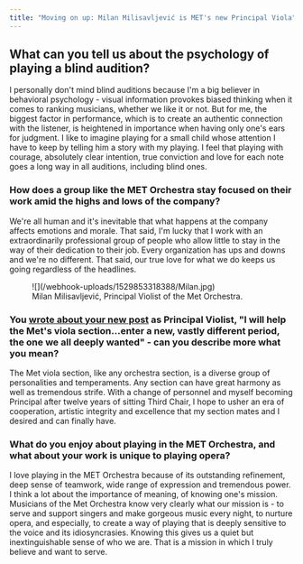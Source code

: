 ```yaml
---
title: "Moving on up: Milan Milisavljević is MET's new Principal Viola"
---
```


## What can you tell us about the psychology of playing a blind audition?

I personally don't mind blind auditions because I'm a big believer in behavioral psychology - visual information provokes biased thinking when it comes to ranking musicians, whether we like it or not. But for me, the biggest factor in performance, which is to create an authentic connection with the listener, is heightened in importance when having only one's ears for judgment. I like to imagine playing for a small child whose attention I have to keep by telling him a story with my playing. I feel that playing with courage, absolutely clear intention, true conviction and love for each note goes a long way in all auditions, including blind ones. 

### How does a group like the MET Orchestra stay focused on their work amid the highs and lows of the company?

We're all human and it's inevitable that what happens at the company affects emotions and morale. That said, I'm lucky that I work with an extraordinarily professional group of people who allow little to stay in the way of their dedication to their job. Every organization has ups and downs and we're no different. That said, our true love for what we do keeps us going regardless of the headlines.

<figure data-type="image">
![](/webhook-uploads/1529853318388/Milan.jpg)
<figcaption>Milan Milisavljević, Principal Violist of the Met Orchestra.</figcaption>
</figure>

### You [wrote about your new post](http://milanmilisavljevic.com/news-articles/milan-wins-the-position-of-principal-violist-of-the-metropolitan-opera-orchestra/) as Principal Violist, "I will help the Met's viola section...enter a new, vastly different period, the one we all deeply wanted" - can you describe more what you mean?

The Met viola section, like any orchestra section, is a diverse group of personalities and temperaments. Any section can have great harmony as well as tremendous strife. With a change of personnel and myself becoming Principal after twelve years of sitting Third Chair, I hope to usher an era of cooperation, artistic integrity and excellence that my section mates and I desired and can finally have. 

### What do you enjoy about playing in the MET Orchestra, and what about your work is unique to playing opera?

I love playing in the MET Orchestra because of its outstanding refinement, deep sense of teamwork, wide range of expression and tremendous power. I think a lot about the importance of meaning, of knowing one's mission. Musicians of the Met Orchestra know very clearly what our mission is - to serve and support singers and make gorgeous music every night, to nurture opera, and especially, to create a way of playing that is deeply sensitive to the voice and its idiosyncrasies. Knowing this gives us a quiet but inextinguishable sense of who we are. That is a mission in which I truly believe and want to serve.
